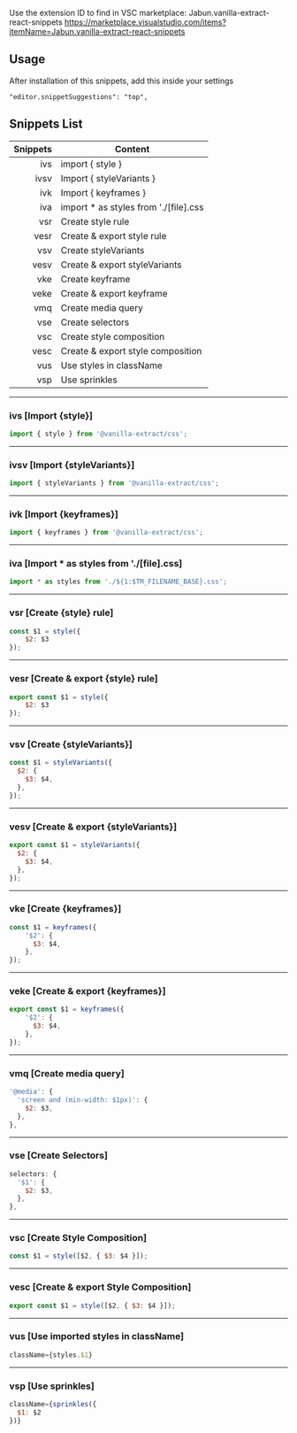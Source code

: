 Use the extension ID to find in VSC marketplace: Jabun.vanilla-extract-react-snippets
https://marketplace.visualstudio.com/items?itemName=Jabun.vanilla-extract-react-snippets

## Usage

After installation of this snippets, add this inside your settings

`"editor.snippetSuggestions": "top",`

## Snippets List

| Snippets | Content                              |
| -------: | ------------------------------------ |
| ivs      | import { style }                     |
| ivsv     | Import { styleVariants }             |
| ivk      | Import { keyframes }                 |
| iva      | import * as styles from './[file].css|
| vsr      | Create style rule                    |
| vesr     | Create & export style rule           |
| vsv      | Create styleVariants                 |
| vesv     | Create & export styleVariants        |
| vke      | Create keyframe                      |
| veke     | Create & export keyframe             |
| vmq      | Create media query                   |
| vse      | Create selectors                     |
| vsc      | Create style composition             |
| vesc     | Create & export  style composition   |
| vus      | Use styles in className              |
| vsp      | Use sprinkles                        |

---

### ivs [Import {style}]

```js
import { style } from '@vanilla-extract/css';
```

---

### ivsv [Import {styleVariants}]

```js
import { styleVariants } from '@vanilla-extract/css';
```

---
### ivk [Import {keyframes}]

```js
import { keyframes } from '@vanilla-extract/css';
```

---
### iva [Import * as styles from './[file].css]

```js
import * as styles from './${1:$TM_FILENAME_BASE}.css';
```

---
### vsr [Create {style} rule]

```js
const $1 = style({
    $2: $3
});
```

---
### vesr [Create & export {style} rule]

```js
export const $1 = style({
    $2: $3
});
```

---
### vsv [Create {styleVariants}]

```js
const $1 = styleVariants({
  $2: {
    $3: $4,
  },
});
```

---
### vesv [Create & export {styleVariants}]

```js
export const $1 = styleVariants({
  $2: {
    $3: $4,
  },
});
```

---
### vke [Create {keyframes}]

```js
const $1 = keyframes({
    '$2': {
      $3: $4,
    },
});
```

---
### veke [Create & export {keyframes}]

```js
export const $1 = keyframes({
    '$2': {
      $3: $4,
    },
});
```

---
### vmq [Create media query]

```js
'@media': {
  'screen and (min-width: $1px)': {
    $2: $3,
  },
},
```

---
### vse [Create Selectors]

```js
selectors: {
  '$1': {
    $2: $3,
  },
},
```

---
### vsc [Create Style Composition]

```js
const $1 = style([$2, { $3: $4 }]);
```

---
### vesc [Create & export Style Composition]

```js
export const $1 = style([$2, { $3: $4 }]);
```

---
### vus [Use imported styles in className]

```js
className={styles.$1}
```

---
### vsp [Use sprinkles]

```js
className={sprinkles({
  $1: $2 
})}
```
